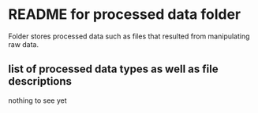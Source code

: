 # README for processed data folder

Folder stores processed data such as files that resulted from manipulating raw data. 

## list of processed data types as well as file descriptions

nothing to see yet

